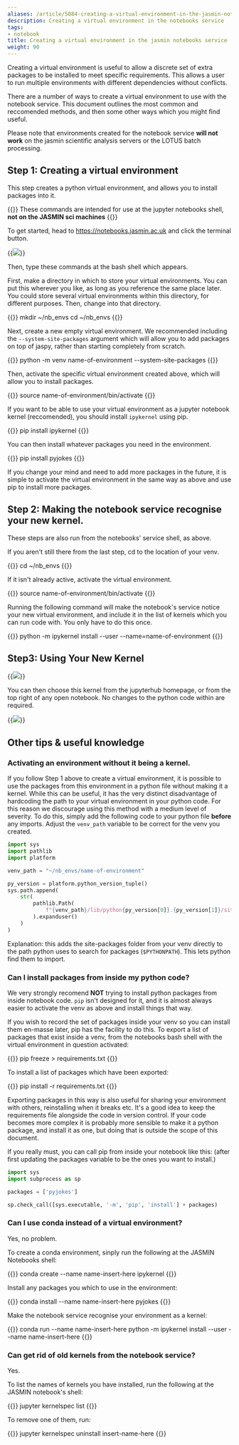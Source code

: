 ```yaml
---
aliases: /article/5084-creating-a-virtual-environment-in-the-jasmin-notebooks-service
description: Creating a virtual environment in the notebooks service
tags:
- notebook
title: Creating a virtual environment in the jasmin notebooks service
weight: 90
---
```


Creating a virtual environment is useful to allow a discrete set of extra
packages to be installed to meet specific requirements. This allows a user to
run multiple environments with different dependencies without conflicts.

There are a number of ways to create a virtual environment to use with the
notebook service. This document outlines the most common and reccomended
methods, and then some other ways which you might find useful.

Please note that environments created for the notebook service **will not work**
on the jasmin scientific analysis servers or the LOTUS batch processing.

## Step 1: Creating a virtual environment
This step creates a python virtual environment, and allows you to install
packages into it.

{{<alert type="danger">}}
These commands are intended for use at the jupyter
notebooks shell, **not on the JASMIN sci machines**
{{</alert>}}

To get started, head to <https://notebooks.jasmin.ac.uk> and click the
terminal button.

{{<image src="/img/docs/creating-a-virtual-environment-in-the-jasmin-notebooks-service/notebook-terminal.png" caption="terminal button">}}

Then, type these commands at the bash shell which appears.

First, make a directory in which to store your virtual environments. You can
put this wherever you like, as long as you reference the same place later. You
could store several virtual environments within this directory, for different
purposes. Then, change into that directory.

{{<command>}}
mkdir ~/nb_envs
cd ~/nb_envs
{{</command>}}

Next, create a new empty virtual environment. We recommended including the
`--system-site-packages` argument which will allow you to add packages on top
of jaspy, rather than starting completely from scratch.

{{<command>}}
python -m venv name-of-environment --system-site-packages
{{</command>}}

Then, activate the specific virtual environment created above, which will
allow you to install packages.

{{<command>}}
source name-of-environment/bin/activate
{{</command>}}

If you want to be able to use your virtual environment as a jupyter notebook
kernel (reccomended), you should install `ipykernel` using pip.

{{<command>}}
pip install ipykernel
{{</command>}}

You can then install whatever packages you need in the environment.

{{<command>}}
pip install pyjokes
{{</command>}}

If you change your mind and need to add more packages in the future, it is
simple to activate the virtual environment in the same way as above and use
pip to install more packages.

## Step 2: Making the notebook service recognise your new kernel.
These steps are also run from the notebooks' service shell, as above.

If you aren't still there from the last step, cd to the location of your venv.

{{<command>}}
cd ~/nb_envs
{{</command>}}

If it isn't already active, activate the virtual environment.

{{<command>}}
    source name-of-environment/bin/activate
{{</command>}}

Running the following command will make the notebook's service notice your new
virtual environment, and include it in the list of kernels which you can run
code with. You only have to do this once.

{{<command>}}
python -m ipykernel install --user --name=name-of-environment
{{</command>}}

## Step3: Using Your New Kernel

{{<image src="/img/docs/creating-a-virtual-environment-in-the-jasmin-notebooks-service/197739637-1e75ce45-c0de-49ec-b168-d2dc101ca7fe.png" caption="Select kernel, in this case: 'name-of-environment'" wrapper="col-6 mx-auto">}}

You can then choose this kernel from the jupyterhub homepage, or from the top
right of any open notebook. No changes to the python code within are required.

{{<image src="/img/docs/creating-a-virtual-environment-in-the-jasmin-notebooks-service/197740127-074abd6d-f0f2-4450-8c4c-232a5800137c.png" caption="kernel name in notebook title tab">}}

## Other tips & useful knowledge

### Activating an environment without it being a kernel.
If you follow Step 1 above to create a virtual environment, it is possible to
use the packages from this environment in a python file without making it a
kernel. While this can be useful, it has the very distinct disadvantage of
hardcoding the path to your virtual environment in your python code. For this
reason we discourage using this method with a medium level of severity. To do
this, simply add the following code to your python file **before** any
imports. Adjust the `venv_path` variable to be correct for the venv you
created.

```python
import sys
import pathlib
import platform

venv_path = "~/nb_envs/name-of-environment"

py_version = platform.python_version_tuple()
sys.path.append(
    str(
        pathlib.Path(
            f"{venv_path}/lib/python{py_version[0]}.{py_version[1]}/site-packages/"
        ).expanduser()
    )
)
```

Explanation: this adds the site-packages folder from your venv directly to the
path python uses to search for packages (`$PYTHONPATH`). This lets python
find them to import.

### Can I install packages from inside my python code?
We very strongly recomend **NOT** trying to install python packages from
inside notebook code. `pip` isn't designed for it, and it is almost always
easier to activate the venv as above and install things that way.

If you wish to record the set of packages inside your venv so you can install
them en-masse later, pip has the facility to do this. To export a list of
packages that exist inside a venv, from the notebooks bash shell with the
virtual environment in question activated:

{{<command>}}
pip freeze > requirements.txt
{{</command>}}

To install a list of packages which have been exported:

{{<command>}}
pip install -r requirements.txt
{{</command>}}

Exporting packages in this way is also useful for sharing your environment
with others, reinstalling when it breaks etc. It's a good idea to keep the
requirements file alongside the code in version control. If your code becomes
more complex it is probably more sensible to make it a python package, and
install it as one, but doing that is outside the scope of this document.

If you really must, you can call pip from inside your notebook like this:
(after first updating the packages variable to be the ones you want to
install.)

```python
import sys
import subprocess as sp

packages = ['pyjokes']

sp.check_call([sys.executable, '-m', 'pip', 'install'] + packages)
```

### Can I use conda instead of a virtual environment?
Yes, no problem.

To create a conda environment, sinply run the following at the JASMIN
Notebooks shell:

{{<command>}}
conda create --name name-insert-here ipykernel
{{</command>}}

Install any packages you which to use in the environment:

{{<command>}}
conda install --name name-insert-here pyjokes
{{</command>}}

Make the notebook service recognise your environment as a kernel:

{{<command>}}
conda run --name name-insert-here python -m ipykernel install --user --name name-insert-here
{{</command>}}

### Can get rid of old kernels from the notebook service?
Yes.

To list the names of kernels you have installed, run the following at the
JASMIN notebook's shell:

{{<command>}}
jupyter kernelspec list
{{</command>}}

To remove one of them, run:

{{<command>}}
jupyter kernelspec uninstall insert-name-here
{{</command>}}